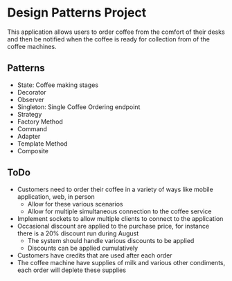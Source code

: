 # Design Patterns Project

This application allows users to order coffee from the comfort of their desks
and then be notified when the coffee is ready for collection from of the coffee machines.

## Patterns

- State: Coffee making stages
- Decorator
- Observer
- Singleton: Single Coffee Ordering endpoint
- Strategy 
- Factory Method 
- Command 
- Adapter 
- Template Method 
- Composite 


## ToDo

- Customers need to order their coffee in a variety of ways like mobile application, web, in person
    - Allow for these various scenarios
    - Allow for multiple simultaneous connection to the coffee service
- Implement sockets to allow multiple clients to connect to the application
- Occasional discount are applied to the purchase price, for instance there is a 20% discount run during August
    - The system should handle various discounts to be applied
    - Discounts can be applied cumulatively
- Customers have credits that are used after each order
- The coffee machine have supplies of milk and various other condiments, each order will deplete these supplies
